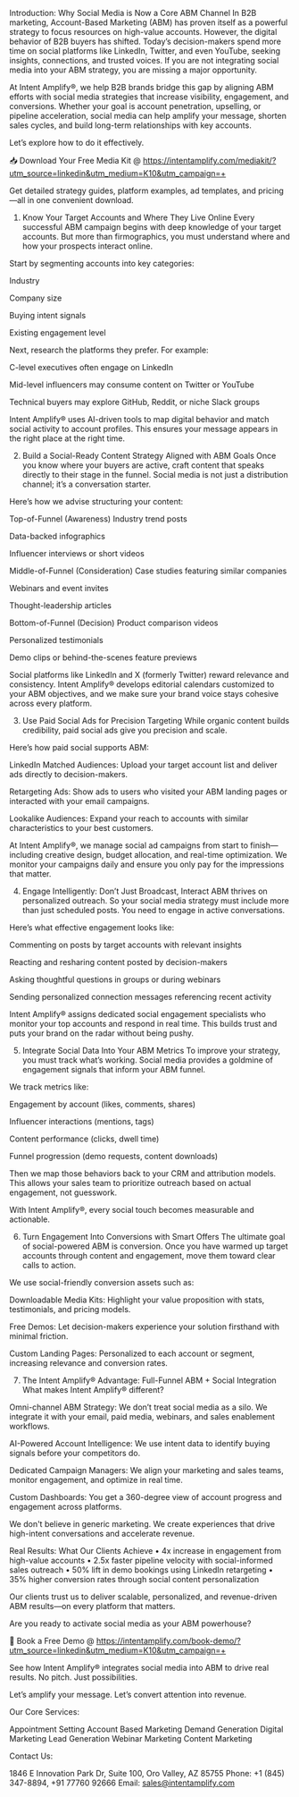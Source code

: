 Introduction: Why Social Media is Now a Core ABM Channel
In B2B marketing, Account-Based Marketing (ABM) has proven itself as a powerful strategy to focus resources on high-value accounts. However, the digital behavior of B2B buyers has shifted. Today’s decision-makers spend more time on social platforms like LinkedIn, Twitter, and even YouTube, seeking insights, connections, and trusted voices. If you are not integrating social media into your ABM strategy, you are missing a major opportunity.

At Intent Amplify®, we help B2B brands bridge this gap by aligning ABM efforts with social media strategies that increase visibility, engagement, and conversions. Whether your goal is account penetration, upselling, or pipeline acceleration, social media can help amplify your message, shorten sales cycles, and build long-term relationships with key accounts.

Let’s explore how to do it effectively.

📥 Download Your Free Media Kit @ https://intentamplify.com/mediakit/?utm_source=linkedin&utm_medium=K10&utm_campaign=+

Get detailed strategy guides, platform examples, ad templates, and pricing—all in one convenient download.

1. Know Your Target Accounts and Where They Live Online
Every successful ABM campaign begins with deep knowledge of your target accounts. But more than firmographics, you must understand where and how your prospects interact online.

Start by segmenting accounts into key categories:

Industry

Company size

Buying intent signals

Existing engagement level

Next, research the platforms they prefer. For example:

C-level executives often engage on LinkedIn

Mid-level influencers may consume content on Twitter or YouTube

Technical buyers may explore GitHub, Reddit, or niche Slack groups

Intent Amplify® uses AI-driven tools to map digital behavior and match social activity to account profiles. This ensures your message appears in the right place at the right time.

2. Build a Social-Ready Content Strategy Aligned with ABM Goals
Once you know where your buyers are active, craft content that speaks directly to their stage in the funnel. Social media is not just a distribution channel; it’s a conversation starter.

Here’s how we advise structuring your content:

Top-of-Funnel (Awareness)
Industry trend posts

Data-backed infographics

Influencer interviews or short videos

Middle-of-Funnel (Consideration)
Case studies featuring similar companies

Webinars and event invites

Thought-leadership articles

Bottom-of-Funnel (Decision)
Product comparison videos

Personalized testimonials

Demo clips or behind-the-scenes feature previews

Social platforms like LinkedIn and X (formerly Twitter) reward relevance and consistency. Intent Amplify® develops editorial calendars customized to your ABM objectives, and we make sure your brand voice stays cohesive across every platform.

3. Use Paid Social Ads for Precision Targeting
While organic content builds credibility, paid social ads give you precision and scale.

Here’s how paid social supports ABM:

LinkedIn Matched Audiences: Upload your target account list and deliver ads directly to decision-makers.

Retargeting Ads: Show ads to users who visited your ABM landing pages or interacted with your email campaigns.

Lookalike Audiences: Expand your reach to accounts with similar characteristics to your best customers.

At Intent Amplify®, we manage social ad campaigns from start to finish—including creative design, budget allocation, and real-time optimization. We monitor your campaigns daily and ensure you only pay for the impressions that matter.

4. Engage Intelligently: Don’t Just Broadcast, Interact
ABM thrives on personalized outreach. So your social media strategy must include more than just scheduled posts. You need to engage in active conversations.

Here’s what effective engagement looks like:

Commenting on posts by target accounts with relevant insights

Reacting and resharing content posted by decision-makers

Asking thoughtful questions in groups or during webinars

Sending personalized connection messages referencing recent activity

Intent Amplify® assigns dedicated social engagement specialists who monitor your top accounts and respond in real time. This builds trust and puts your brand on the radar without being pushy.

5. Integrate Social Data Into Your ABM Metrics
To improve your strategy, you must track what’s working. Social media provides a goldmine of engagement signals that inform your ABM funnel.

We track metrics like:

Engagement by account (likes, comments, shares)

Influencer interactions (mentions, tags)

Content performance (clicks, dwell time)

Funnel progression (demo requests, content downloads)

Then we map those behaviors back to your CRM and attribution models. This allows your sales team to prioritize outreach based on actual engagement, not guesswork.

With Intent Amplify®, every social touch becomes measurable and actionable.

6. Turn Engagement Into Conversions with Smart Offers
The ultimate goal of social-powered ABM is conversion. Once you have warmed up target accounts through content and engagement, move them toward clear calls to action.

We use social-friendly conversion assets such as:

Downloadable Media Kits: Highlight your value proposition with stats, testimonials, and pricing models.

Free Demos: Let decision-makers experience your solution firsthand with minimal friction.

Custom Landing Pages: Personalized to each account or segment, increasing relevance and conversion rates.

7. The Intent Amplify® Advantage: Full-Funnel ABM + Social Integration
What makes Intent Amplify® different?

Omni-channel ABM Strategy: We don’t treat social media as a silo. We integrate it with your email, paid media, webinars, and sales enablement workflows.

AI-Powered Account Intelligence: We use intent data to identify buying signals before your competitors do.

Dedicated Campaign Managers: We align your marketing and sales teams, monitor engagement, and optimize in real time.

Custom Dashboards: You get a 360-degree view of account progress and engagement across platforms.

We don't believe in generic marketing. We create experiences that drive high-intent conversations and accelerate revenue.

Real Results: What Our Clients Achieve
• 4x increase in engagement from high-value accounts
• 2.5x faster pipeline velocity with social-informed sales outreach
• 50% lift in demo bookings using LinkedIn retargeting
• 35% higher conversion rates through social content personalization

Our clients trust us to deliver scalable, personalized, and revenue-driven ABM results—on every platform that matters.

Are you ready to activate social media as your ABM powerhouse?

🎯 Book a Free Demo @ https://intentamplify.com/book-demo/?utm_source=linkedin&utm_medium=K10&utm_campaign=+

See how Intent Amplify® integrates social media into ABM to drive real results. No pitch. Just possibilities.

Let’s amplify your message. Let’s convert attention into revenue.

Our Core Services:

Appointment Setting
Account Based Marketing
Demand Generation
Digital Marketing
Lead Generation
Webinar Marketing
Content Marketing


Contact Us:

1846 E Innovation Park Dr,
Suite 100, Oro Valley, AZ 85755
Phone: +1 (845) 347-8894, +91 77760 92666
Email: sales@intentamplify.com 
